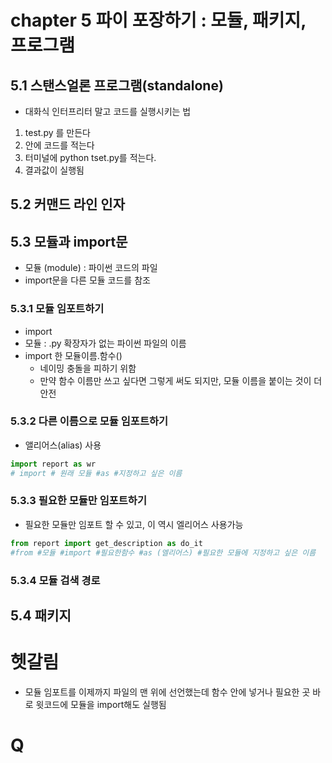 # chapter 5 파이 포장하기 : 모듈, 패키지, 프로그램

## 5.1 스탠스얼론 프로그램(standalone)

- 대화식 인터프리터 말고 코드를 실행시키는 법
1. test.py 를 만든다
2. 안에 코드를 적는다
3. 터미널에 python tset.py를 적는다.
4. 결과값이 실행됨

## 5.2 커맨드 라인 인자
## 5.3 모듈과 import문

- 모듈 (module) : 파이썬 코드의 파일
- import문을 다른 모듈 코드를 참조

### 5.3.1 모듈 임포트하기
- import
- 모듈 : .py 확장자가 없는 파이썬 파일의 이름
- import 한 모듈이름.함수()
    - 네이밍 충돌을 피하기 위함
    - 만약 함수 이름만 쓰고 싶다면 그렇게 써도 되지만, 모듈 이름을 붙이는 것이 더 안전
### 5.3.2 다른 이름으로 모듈 임포트하기
- 앨리어스(alias) 사용

```python
import report as wr
# import # 원래 모듈 #as #지정하고 싶은 이름
```

### 5.3.3 필요한 모듈만 임포트하기

- 필요한 모듈만 임포트 할 수 있고, 이 역시 엘리어스 사용가능
```python
from report import get_description as do_it
#from #모듈 #import #필요한함수 #as (엘리어스) #필요한 모듈에 지정하고 싶은 이름
```

### 5.3.4 모듈 검색 경로

## 5.4 패키지



# 헷갈림
- 모듈 임포트를 이제까지 파일의 맨 위에 선언했는데 함수 안에 넣거나 필요한 곳 바로 윗코드에 모듈을 import해도 실행됨

# Q

